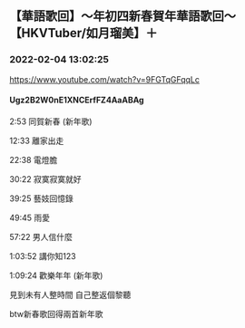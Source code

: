 ## 【華語歌回】～年初四新春賀年華語歌回～【HKVTuber/如月瑠美】＋
### 2022-02-04 13:02:25
https://www.youtube.com/watch?v=9FGTqGFqqLc
#### Ugz2B2W0nE1XNCErfFZ4AaABAg
2:53   同賀新春  (新年歌)

12:33 離家出走

22:38 電燈膽

30:22 寂寞寂寞就好

39:25 藝妓回憶錄

49:45 雨愛

57:22 男人信什麼

1:03:52 講你知123

1:09:24 歡樂年年  (新年歌)



見到未有人整時間 自己整返個黎聽

btw新春歌回得兩首新年歌

